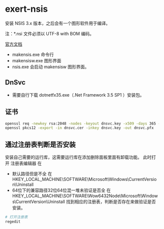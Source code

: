 # exert-nsis

安装 NSIS 3.x 版本，之后会有一个图形软件用于编译。

注：*.nsi 文件必须以 UTF-8 with BOM 编码。

[官方文档](https://nsis.sourceforge.io/Docs/)

- makensis.exe 命令行
- makensisw.exe 图形界面
- nsis.exe 会启动 makensisw 图形界面。

## DnSvc

- 需要自行下载 dotnetfx35.exe（.Net Framework 3.5 SP1 ）安装包。

## 证书

```bash
openssl req -newkey rsa:2048 -nodes -keyout dnsvc.key -x509 -days 365 -out dnsvc.cer
openssl pkcs12 -export -in dnsvc.cer -inkey dnsvc.key -out dnsvc.pfx
```

## 通过注册表判断是否安装

安装自己需要的运行库，这需要运行库在添加删除面板里面有卸载功能。
此时打开 注册表编辑器 在 
- 默认路径但是不全 在 HKEY_LOCAL_MACHINE\SOFTWARE\Microsoft\Windows\CurrentVersion\Uninstall
- 64位下的兼容路径32位64位混一堆未验证是否全 在 HKEY_LOCAL_MACHINE\SOFTWARE\Wow6432Node\Microsoft\Windows\CurrentVersion\Uninstall
找到相应的注册表，判断是否存在来做验证是否安装。

```bash
# 打开注册表
regedit
```
